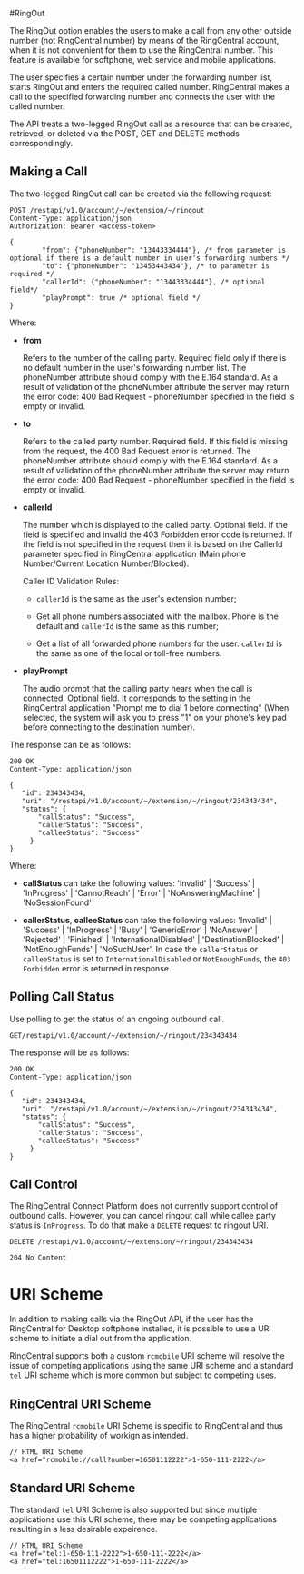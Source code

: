 #RingOut

The RingOut option enables the users to make a call from any other outside number (not RingCentral number) by means of the RingCentral account, when it is not convenient for them to use the RingCentral number. This feature is available for softphone, web service and mobile applications.

The user specifies a certain number under the forwarding number list, starts RingOut and enters the required called number. RingCentral makes a call to the specified forwarding number and connects the user with the called number.

The API treats a two-legged RingOut call as a resource that can be created, retrieved, or deleted via the POST, GET and DELETE methods correspondingly.

## Making a Call

The two-legged RingOut call can be created via the following request:

```
POST /restapi/v1.0/account/~/extension/~/ringout
Content-Type: application/json
Authorization: Bearer <access-token> 

{
	    "from": {"phoneNumber": "13443334444"}, /* from parameter is optional if there is a default number in user's forwarding numbers */ 
        "to": {"phoneNumber": "13453443434"}, /* to parameter is required */ 
        "callerId": {"phoneNumber": "13443334444"}, /* optional field*/ 
        "playPrompt": true /* optional field */
}
```
 
Where:

-   **from**

    Refers to the number of the calling party. Required field only if there is no default number in the user's forwarding number list. The phoneNumber attribute should comply with the E.164 standard. As a result of validation of the phoneNumber attribute the server may return the error code: 400 Bad Request - phoneNumber specified in the field is empty or invalid.

-   **to**

    Refers to the called party number. Required field. If this field is missing from the request, the 400 Bad Request error is returned. The phoneNumber attribute should comply with the E.164 standard. As a result of validation of the phoneNumber attribute the server may return the error code: 400 Bad Request - phoneNumber specified in the field is empty or invalid.

-   **callerId**

    The number which is displayed to the called party. Optional field. If the field is specified and invalid the 403 Forbidden error code is returned. If the field is not specified in the request then it is based on the CallerId parameter specified in RingCentral application (Main phone Number/Current Location Number/Blocked).

    Caller ID Validation Rules:

    -   `callerId` is the same as the user's extension number;

    -   Get all phone numbers associated with the mailbox. Phone is the default and `callerId` is the same as this number;

    -   Get a list of all forwarded phone numbers for the user. `callerId` is the same as one of the local or toll-free numbers.

-   **playPrompt**

    The audio prompt that the calling party hears when the call is connected. Optional field. It corresponds to the setting in the RingCentral application "Prompt me to dial 1 before connecting" (When selected, the system will ask you to press "1" on your phone's key pad before connecting to the destination number).

The response can be as follows:

```
200 OK
Content-Type: application/json 
 
{  
   "id": 234343434, 
   "uri": "/restapi/v1.0/account/~/extension/~/ringout/234343434", 
   "status": {  
       "callStatus": "Success",  
       "callerStatus": "Success",  
       "calleeStatus": "Success"   
     }
}
```

Where:

-   **callStatus** can take the following values: 'Invalid' | 'Success' | 'InProgress' | 'CannotReach' | 'Error' | 'NoAnsweringMachine' | 'NoSessionFound'

-   **callerStatus**, **calleeStatus** can take the following values: 'Invalid' | 'Success' | 'InProgress' | 'Busy' | 'GenericError' | 'NoAnswer' | 'Rejected' | 'Finished' | 'InternationalDisabled' | 'DestinationBlocked' | 'NotEnoughFunds' | 'NoSuchUser'. In case the `callerStatus` or `calleeStatus` is set to `InternationalDisabled` or `NotEnoughFunds`, the `403 Forbidden` error is returned in response.

## Polling Call Status

Use polling to get the status of an ongoing outbound call.

    GET/restapi/v1.0/account/~/extension/~/ringout/234343434
   
The response will be as follows:

```
200 OK
Content-Type: application/json

{  
   "id": 234343434, 
   "uri": "/restapi/v1.0/account/~/extension/~/ringout/234343434", 
   "status": {  
       "callStatus": "Success",  
       "callerStatus": "Success",  
       "calleeStatus": "Success"   
     }
}
```

## Call Control

The RingCentral Connect Platform does not currently support control of outbound calls. However, you can cancel ringout call while callee party status is `InProgress`. To do that make a `DELETE` request to ringout URI.

```
DELETE /restapi/v1.0/account/~/extension/~/ringout/234343434  

204 No Content  
```

# URI Scheme
In addition to making calls via the RingOut API, if the user has the RingCentral for Desktop softphone installed, it is possible to use a URI scheme to initiate a dial out from the application.

RingCentral supports both a custom `rcmobile` URI scheme will resolve the issue of competing applications using the same URI scheme and a standard `tel` URI scheme which is more common but subject to competing uses.

## RingCentral URI Scheme

The RingCentral `rcmobile` URI Scheme is specific to RingCentral and thus has a higher probability of workign as intended.

```
// HTML URI Scheme
<a href="rcmobile://call?number=16501112222">1-650-111-2222</a>
```

## Standard URI Scheme

The standard `tel` URI Scheme is also supported but since multiple applications use this URI scheme, there may be competing applications resulting in a less desirable expeirence.

```
// HTML URI Scheme
<a href="tel:1-650-111-2222">1-650-111-2222</a>
<a href="tel:16501112222">1-650-111-2222</a>
```